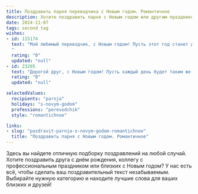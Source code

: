 ```yaml
---
title: Поздравить парня переводчика с Новым годом. Романтичное
description: Хотите поздравить парня с Новым годом или другим праздником? Наш ИИ создаст незабываемое поздравление, а вы обязательно выделитесь среди других.  
date: 2024-11-07
tags: second tag
wishes:
- id: 115174
  text: "Мой любимый переводчик, с Новым годом! Пусть этот год станет для тебя переводом всех твоих мечтаний в реальность, а наши чувства будут переведены на язык бесконечной любви и нежности.  Пусть каждый день будет наполнен теплотой, счастьем и нашим с тобой неповторимым, прекрасным языком любви.  С Новым годом!
  "
  rating: "0"
  updated: "null"
- id: 23205
  text: "Дорогой друг, с Новым годом! Пусть каждый день будет таким же ярким и прекрасным, как перевод твоих слов на сердце. Пусть этот год принесет тебе много радости, успехов и любви. Ты делаешь мир ближе и понятнее, и я благодарна за это. Счастья, здоровья и всего самого наилучшего в этом году!"
  rating: "0"
  updated: "null"

selectedValues:
  recipients: "parnja"
  holidays: "s-novym-godom"
  professions: "perevodchik"
  style: "romantichnoe"

links:
- slug: "pozdravit-parnja-s-novym-godom-romantichnoe"
  title: "Поздравить парня с Новым годом. Романтичное"
---
```


Здесь вы найдете отличную подборку поздравлений на любой случай.
Хотите поздравить друга с днём рождения, коллегу с профессиональным праздником или близких с Новым годом? У нас есть всё, чтобы сделать ваш поздравительный текст незабываемым. Выбирайте нужную категорию и находите лучшие слова для ваших близких и друзей!
